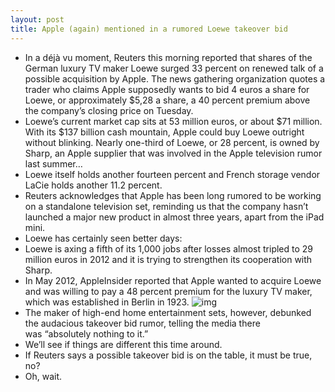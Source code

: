 ```yaml
---
layout: post
title: Apple (again) mentioned in a rumored Loewe takeover bid
---
```

* In a déjà vu moment, Reuters this morning reported that shares of the German luxury TV maker Loewe surged 33 percent on renewed talk of a possible acquisition by Apple. The news gathering organization quotes a trader who claims Apple supposedly wants to bid 4 euros a share for Loewe, or approximately $5,28 a share, a 40 percent premium above the company’s closing price on Tuesday.
* Loewe’s current market cap sits at 53 million euros, or about $71 million. With its $137 billion cash mountain, Apple could buy Loewe outright without blinking. Nearly one-third of Loewe, or 28 percent, is owned by Sharp, an Apple supplier that was involved in the Apple television rumor last summer…
* Loewe itself holds another fourteen percent and French storage vendor LaCie holds another 11.2 percent.
* Reuters acknowledges that Apple has been long rumored to be working on a standalone television set, reminding us that the company hasn’t launched a major new product in almost three years, apart from the iPad mini.
* Loewe has certainly seen better days:
* Loewe is axing a fifth of its 1,000 jobs after losses almost tripled to 29 million euros in 2012 and it is trying to strengthen its cooperation with Sharp.
* In May 2012, AppleInsider reported that Apple wanted to acquire Loewe and was willing to pay a 48 percent premium for the luxury TV maker, which was established in Berlin in 1923.
![img](http://media.idownloadblog.com/wp-content/uploads/2013/02/Loewe-TV-setup.jpg)
* The maker of high-end home entertainment sets, however, debunked the audacious takeover bid rumor, telling the media there was “absolutely nothing to it.”
* We’ll see if things are different this time around.
* If Reuters says a possible takeover bid is on the table, it must be true, no?
* Oh, wait.


